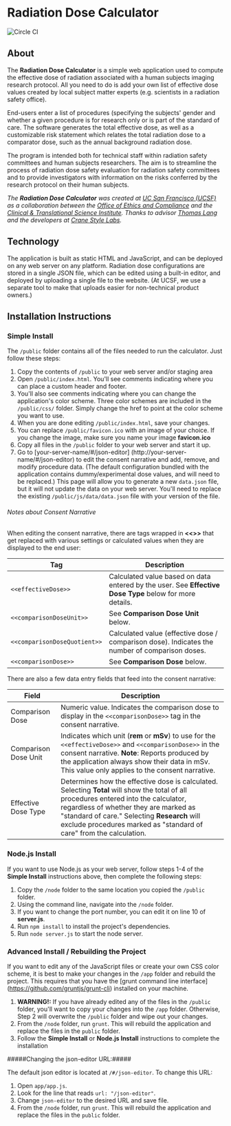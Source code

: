 # Radiation Dose Calculator
![Circle CI](https://circleci.com/gh/CranestyleLabs/RadiationDoseCalculator.png?circle-token=c352826043e69c5309b91e489d06f0a16e4b7392)

## About

The **Radiation Dose Calculator** is a simple web application used to compute the effective dose of radiation associated with a human subjects imaging research protocol. All you need to do is add your own list of effective dose values created by local subject matter experts (e.g. scientists in a radiation safety office).

End-users enter a list of procedures (specifying the subjects' gender and whether a given procedure is for research only or is part of the standard of care. The software generates the total effective dose, as well as a customizable risk statement which relates the total radiation dose to a comparator dose, such as the annual background radiation dose. 
 
The program is intended both for technical staff within radiation safety committees and human subjects researchers. The aim is to streamline the process of radiation dose safety evaluation for radiation safety committees and to provide investigators with information on the risks conferred by the research protocol on their human subjects.

_The **Radiation Dose Calculator** was created at [UC San Francisco (UCSF)](http://www.ucsf.edu/) as a collaboration between the [Office of Ethics and Compliance](http://compliance.ucsf.edu/) and the [Clinical & Translational Science Institute](http://ctsi.ucsf.edu/). Thanks to advisor [Thomas Lang](http://profiles.ucsf.edu/thomas.lang) and the developers at [Crane Style Labs](http://www.cranestylelabs.com/)._

## Technology

The application is built as static HTML and JavaScript, and can be deployed on any web server on any platform. Radiation dose configurations are stored in a single JSON file, which can be edited using a built-in editor, and deployed by uploading a single file to the website. (At UCSF, we use a separate tool to make that uploads easier for non-technical product owners.)


## Installation Instructions

### Simple Install

The `/public` folder contains all of the files needed to run the calculator. Just follow these steps:  

1. Copy the contents of `/public` to your web server and/or staging area
2. Open `/public/index.html`. You'll see comments indicating where you can place a custom header and footer. 
3. You'll also see comments indicating where you can change the application's color scheme. Three color schemes are included in the `/public/css/` folder. Simply change the href to point at the color scheme you want to use.
4. When you are done editing `/public/index.html`, save your changes.
5. You can replace `/public/favicon.ico` with an image of your choice. If you change the image, make sure you name your image **favicon.ico**
6. Copy all files in the `/public` folder to your web server and start it up.
7. Go to [your-server-name/#/json-editor] (http://your-server-name/#/json-editor) to edit the consent narrative and add, remove, and modify procedure data. (The default configuration bundled with the application contains dummy/experimental dose values, and will need to be replaced.) This page will allow you to generate a new `data.json` file, but it will not update the data on your web server. You'll need to replace the existing `/public/js/data/data.json` file with your version of the file. 

###### Notes about Consent Narrative
When editing the consent narrative, there are tags wrapped in **<<>>** that get replaced with various settings or calculated values when they are displayed to the end user:

Tag | Description
--- | -----------
`<<effectiveDose>>` | Calculated value based on data entered by the user.  See **Effective Dose Type** below for more details.
`<<comparisonDoseUnit>>` | See **Comparison Dose Unit** below.  
`<<comparisonDoseQuotient>>` | Calculated value (effective dose / comparison dose). Indicates the number of comparison doses.
`<<comparisonDose>>` | See **Comparison Dose** below.

There are also a few data entry fields that feed into the consent narrative:

Field | Description
----- | -----------
Comparison Dose | Numeric value. Indicates the comparison dose to display in the `<<comparisonDose>>` tag in the consent narrative.
Comparison Dose Unit | Indicates which unit (**rem** or **mSv**) to use for the `<<effectiveDose>>` and `<<comparisonDose>>` in the consent narrative. **Note**: Reports produced by the application always show their data in mSv. This value only applies to the consent narrative.
Effective Dose Type | Determines how the effective dose is calculated. Selecting **Total** will show the total of all procedures entered into the calculator, regardless of whether they are marked as "standard of care." Selecting **Research** will exclude procedures marked as "standard of care" from the calculation.

### Node.js Install

If you want to use Node.js as your web server, follow steps 1-4 of the **Simple Install** instructions above, then complete the following steps:

1. Copy the `/node` folder to the same location you copied the `/public` folder.
2. Using the command line, navigate into the `/node` folder.
3. If you want to change the port number, you can edit it on line 10 of **server.js**.
4. Run `npm install` to install the project's dependencies.
5. Run `node server.js` to start the node server.

### Advanced Install / Rebuilding the Project

If you want to edit any of the JavaScript files or create your own CSS color scheme, it is best to make your changes in the `/app` folder and rebuild the project.  This requires that you have the [grunt command line interface] (https://github.com/gruntjs/grunt-cli) installed on your machine.

1. **WARNING!:** If you have already edited any of the files in the `/public` folder, you'll want to copy your changes into the `/app` folder. Otherwise, Step 2 will overwrite the `/public` folder and wipe out your changes.
2. From the `/node` folder, run `grunt`. This will rebuild the application and replace the files in the `public` folder.
3. Follow the **Simple Install** or **Node.js Install** instructions to complete the installation

#####Changing the json-editor URL:#####

The default json editor is located at `/#/json-editor`. To change this URL:  
1. Open `app/app.js`.  
2. Look for the line that reads `url: "/json-editor"`.  
3. Change `json-editor` to the desired URL and save file.  
4. From the `/node` folder, run `grunt`. This will rebuild the application and replace the files in the `public` folder.
